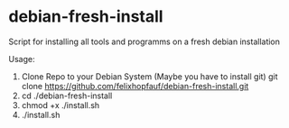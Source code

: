 # debian-fresh-install
Script for installing all tools and programms on a fresh debian installation


Usage:

1. Clone Repo to your Debian System (Maybe you have to install git)
   git clone https://github.com/felixhopfauf/debian-fresh-install.git
2. cd ./debian-fresh-install
3. chmod +x ./install.sh
4. ./install.sh
